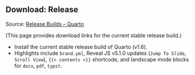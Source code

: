 ## Download: Release

Source: [Release Builds – Quarto](https://quarto.org/docs/download/release.html)

(This page provides download links for the current stable release build.)

*   Install the current stable release build of Quarto (v1.6).
*   Highlights include `brand.yml`, Reveal JS v5.1.0 updates (`Jump To Slide`, `Scroll View`), `{{< contents >}}` shortcode, and landscape mode blocks for `docx`, `pdf`, `typst`.

